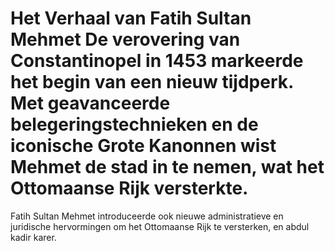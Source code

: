 ﻿# Het Verhaal van Fatih Sultan Mehmet De verovering van Constantinopel in 1453 markeerde het begin van een nieuw tijdperk. Met geavanceerde belegeringstechnieken en de iconische Grote Kanonnen wist Mehmet de stad in te nemen, wat het Ottomaanse Rijk versterkte.

Fatih Sultan Mehmet introduceerde ook nieuwe administratieve en juridische hervormingen om het Ottomaanse Rijk te versterken, en abdul kadir karer.
